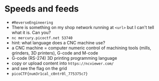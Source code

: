 
# Speeds and feeds

- `#ReverseEngineering`
- There is something on my shop network running at `<url>` but I can't tell what it is. Can you?
- `nc mercury.picoctf.net 53740`
- hint: what language does a CNC machine use?
- a CNC machine = computer numeric control of machining tools (mills, grinders, 3D printers), G-code and M-code
- G-code (RS-274) 3D printing programming language
- copy or upload content into `https://ncviewer.com/`
- and see the flag on the grid
- `picoCTF{num3r1cal_c0ntr0l_775375c7}`